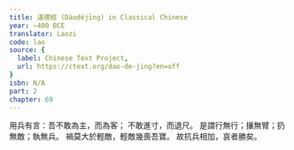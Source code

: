 ```yaml
---
title: 道德經 (Dàodéjīng) in Classical Chinese
year: ~400 BCE
translator: Laozi
code: lao
source: {
  label: Chinese Text Project,
  url: https://ctext.org/dao-de-jing?en=off
}
isbn: N/A
part: 2
chapter: 69
---
```

用兵有言：吾不敢為主，而為客；
不敢進寸，而退尺。
是謂行無行；攘無臂；扔無敵；執無兵。
禍莫大於輕敵，輕敵幾喪吾寶。
故抗兵相加，哀者勝矣。